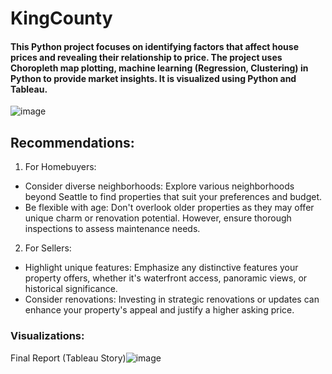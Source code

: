# KingCounty

#### This Python project focuses on identifying factors that affect house prices and revealing their relationship to price. The project uses Choropleth map plotting, machine learning (Regression, Clustering) in Python to provide market insights. It is visualized using Python and Tableau. 
![image](https://github.com/jinu5452/KingCounty/assets/157840439/99f11e20-8178-4c6a-ab4a-ef68463da3f8)

## Recommendations:
1. For Homebuyers:
- Consider diverse neighborhoods: Explore various neighborhoods beyond Seattle to find properties that suit your preferences and budget.
- Be flexible with age: Don't overlook older properties as they may offer unique charm or renovation potential. However, ensure thorough inspections to assess maintenance needs.
2. For Sellers:
- Highlight unique features: Emphasize any distinctive features your property offers, whether it's waterfront access, panoramic views, or historical significance.
- Consider renovations: Investing in strategic renovations or updates can enhance your property's appeal and justify a higher asking price.

### Visualizations:
Final Report (Tableau Story)![image](https://github.com/jinu5452/KingCounty/assets/157840439/c6cd5963-a4e5-403c-bd03-f5d104f16add)
